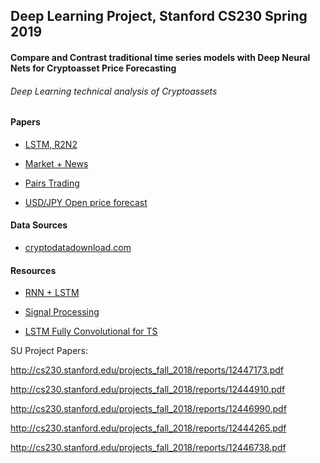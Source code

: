 ## Deep Learning Project, Stanford CS230 Spring 2019

#### Compare and Contrast traditional time series models with Deep Neural Nets for Cryptoasset Price Forecasting

###### Deep Learning technical analysis of Cryptoassets


#### Papers

- [LSTM, R2N2](http://cs230.stanford.edu/files_winter_2018/projects/6940331.pdf
)

- [Market + News](
http://cs230.stanford.edu/projects_fall_2018/reports/12444265.pdf)

- [Pairs Trading](
http://cs230.stanford.edu/projects_fall_2018/reports/12446738.pdf)

- [USD/JPY Open price forecast](http://cs230.stanford.edu/projects_spring_2018/reports/8284938.pdf)

#### Data Sources

- [cryptodatadownload.com](https://www.cryptodatadownload.com/data/northamerican/)

#### Resources
- [RNN + LSTM](https://machinelearningmastery.com/time-series-prediction-lstm-recurrent-neural-networks-python-keras/)

- [Signal Processing](https://medium.com/@alexrachnog/deep-learning-the-final-frontier-for-signal-processing-and-time-series-analysis-734307167ad6)

- [LSTM Fully Convolutional for TS](https://arxiv.org/pdf/1709.05206.pdf)


SU Project Papers:

http://cs230.stanford.edu/projects_fall_2018/reports/12447173.pdf 

http://cs230.stanford.edu/projects_fall_2018/reports/12444910.pdf

http://cs230.stanford.edu/projects_fall_2018/reports/12446990.pdf

http://cs230.stanford.edu/projects_fall_2018/reports/12444265.pdf 

http://cs230.stanford.edu/projects_fall_2018/reports/12446738.pdf
